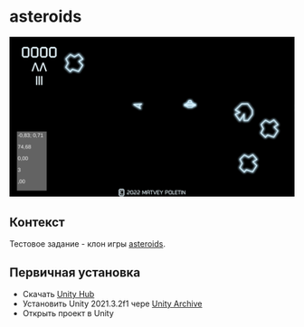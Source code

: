 # asteroids

![Скриншот](SampleRecordings/image_002.png)

## Контекст
Тестовое задание - клон игры [asteroids](https://ru.wikipedia.org/wiki/Asteroids).

## Первичная установка
- Скачать [Unity Hub](https://unity3d.com/ru/get-unity/download)
- Установить Unity 2021.3.2f1 чере [Unity Archive](https://unity3d.com/ru/get-unity/download/archive)
- Открыть проект в Unity
